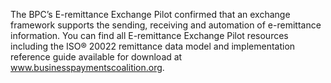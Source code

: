 The BPC’s E-remittance Exchange Pilot confirmed that an exchange framework supports the sending, receiving and automation of e-remittance information. You can find all E-remittance Exchange Pilot resources including the ISO® 20022 remittance data model and implementation reference guide available for download at www.businesspaymentscoalition.org.
